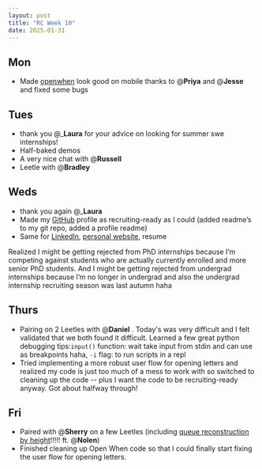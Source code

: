 ```yaml
---
layout: post
title: "RC Week 10"
date: 2025-01-31
---
```

## Mon

- Made [openwhen](https://www.openwhen.site/) look good on mobile thanks to @**Priya** and @**Jesse**  and fixed some bugs

## Tues

- thank you @_**Laura** for your advice on looking for summer swe internships!
- Half-baked demos
- A very nice chat with @**Russell**
- Leetle with @**Bradley**

## Weds

- thank you again @_**Laura**
- Made my [GitHub](https://github.com/grkw) profile as recruiting-ready as I could (added readme’s to my git repo, added a profile readme)
- Same for [LinkedIn](https://www.linkedin.com/in/grace-j-kwak/), [personal website](https://gracekwak.me/), resume

Realized I might be getting rejected from PhD internships because I’m competing against students who are actually currently enrolled and more senior PhD students. And I might be getting rejected from undergrad internships because I’m no longer in undergrad and also the undergrad internship recruiting season was last autumn haha

## Thurs

- Pairing on 2 Leetles with @**Daniel** . Today's was very difficult and I felt validated that we both found it difficult. Learned a few great python debugging tips:`input()` function: wait take input from stdin and can use as breakpoints haha, `-i` flag: to run scripts in a repl
- Tried implementing a more robust user flow for opening letters and realized my code is just too much of a mess to work with so switched to cleaning up the code -- plus I want the code to be recruiting-ready anyway. Got about halfway through!

## Fri

- Paired with @**Sherry**  on a few Leetles (including [queue reconstruction by height](https://leetle.app/?date=2025-01-29)!!!!! ft. @**Nolen**)
- Finished cleaning up Open When code so that I could finally start fixing the user flow for opening letters.
